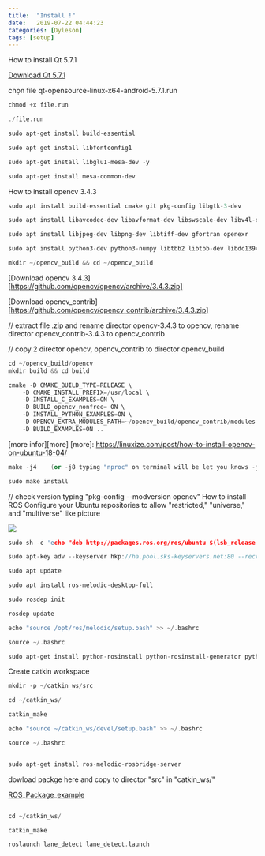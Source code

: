 ```yaml
---
title:  "Install !"
date:   2019-07-22 04:44:23
categories: [Dyleson]
tags: [setup]
---
```

How to install Qt 5.7.1

[Download Qt 5.7.1 ][QT]

[QT]:https://download.qt.io/archive/qt/5.7/5.7.1/


chọn file  qt-opensource-linux-x64-android-5.7.1.run
``` c++
chmod +x file.run

./file.run

sudo apt-get install build-essential

sudo apt-get install libfontconfig1

sudo apt-get install libglu1-mesa-dev -y

sudo apt-get install mesa-common-dev
``` 
How to install opencv 3.4.3
``` c++
sudo apt install build-essential cmake git pkg-config libgtk-3-dev

sudo apt install libavcodec-dev libavformat-dev libswscale-dev libv4l-dev libxvidcore-dev libx264-dev

sudo apt install libjpeg-dev libpng-dev libtiff-dev gfortran openexr

sudo apt install python3-dev python3-numpy libtbb2 libtbb-dev libdc1394-22-dev

mkdir ~/opencv_build && cd ~/opencv_build
``` 

[Download opencv 3.4.3][https://github.com/opencv/opencv/archive/3.4.3.zip]

[Download opencv_contrib][https://github.com/opencv/opencv_contrib/archive/3.4.3.zip]

// extract file .zip  and rename director opencv-3.4.3 to opencv, rename director opencv_contrib-3.4.3 to opencv_contrib

// copy 2 director opencv, opencv_contrib to director opencv_build
``` c++
cd ~/opencv_build/opencv 
mkdir build && cd build 		
``` 
``` c++
cmake -D CMAKE_BUILD_TYPE=RELEASE \
    -D CMAKE_INSTALL_PREFIX=/usr/local \
    -D INSTALL_C_EXAMPLES=ON \
    -D BUILD_opencv_nonfree= ON \
    -D INSTALL_PYTHON_EXAMPLES=ON \
    -D OPENCV_EXTRA_MODULES_PATH=~/opencv_build/opencv_contrib/modules \
    -D BUILD_EXAMPLES=ON ..
```
[more infor][more]
[more]: https://linuxize.com/post/how-to-install-opencv-on-ubuntu-18-04/
``` c++
make -j4    (or -j8 typing "nproc" on terminal will be let you knows -j4 or -j8).

sudo make install
``` 
// check version typing "pkg-config --modversion opencv"
How to install ROS
Configure your Ubuntu repositories to allow "restricted," "universe," and "multiverse" like picture

![](https://lh5.googleusercontent.com/u6aRh__8rH7IlFmKwTcZFA9_2nFFbBJmzjdHoBFw_wcB-YarRDcPoxLzymf6qEGmPZVcGy9stcef3PZaWilZX7DgqlLkacnyrkO2_-tU7FlNi829_JyH=w773)

``` c++
sudo sh -c 'echo "deb http://packages.ros.org/ros/ubuntu $(lsb_release -sc) main" > /etc/apt/sources.list.d/ros-latest.list'

sudo apt-key adv --keyserver hkp://ha.pool.sks-keyservers.net:80 --recv-key 421C365BD9FF1F717815A3895523BAEEB01FA116

sudo apt update

sudo apt install ros-melodic-desktop-full

sudo rosdep init

rosdep update

echo "source /opt/ros/melodic/setup.bash" >> ~/.bashrc

source ~/.bashrc

sudo apt-get install python-rosinstall python-rosinstall-generator python-wstool build-essential
```

Create catkin workspace
``` c++
mkdir -p ~/catkin_ws/src

cd ~/catkin_ws/

catkin_make

echo "source ~/catkin_ws/devel/setup.bash" >> ~/.bashrc

source ~/.bashrc


sudo apt-get install ros-melodic-rosbridge-server

``` 

dowload packge here and copy to director  "src"  in  "catkin_ws/"

 
[ROS_Package_example][ROS]

[ROS]: https://github.com/fpt-corp/ROS_Package_example.git

``` c++

cd ~/catkin_ws/

catkin_make

roslaunch lane_detect lane_detect.launch
``` 

